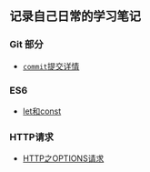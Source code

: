 ## 记录自己日常的学习笔记


### Git 部分
- [`commit`提交详情](./git/git中的commit提交.md)

### ES6
- [let和const](./es6/docs/let%E5%92%8Cconst.md)


### HTTP请求
- [HTTP之OPTIONS请求](./http/docs/options-methods.md)